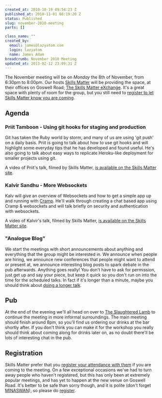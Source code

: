 ```yaml
--- 
created_at: 2010-10-19 09:54:23 Z
published_at: 2010-11-01 08:19:20 Z
status: Published
slug: november-2010-meeting
parts: []

class_name: ""
created_by: 
  email: james@lazyatom.com
  login: lazyatom
  name: James Adam
breadcrumb: November 2010 Meeting
updated_at: 2013-02-12 23:09:31 Z
---
```


The November meeting will be on *Monday* the 8th of November, from 6:30pm to 8:00pm.  Our hosts [Skills Matter](http://skillsmatter.com/) will be providing the space, at their offices on Goswell Road; [The Skills Matter eXchange](http://skillsmatter.com/location-details/design-architecture/484/96).  It's a great space with plenty of room for the group, but you still need to <a href="#nov10registration">register to let Skills Matter know you are coming</a>.

Agenda
------

### Priit Tamboon - Using git hooks for staging and production

Git has taken the Ruby world by storm, and many of us are using 'git push' on a daily basis. Priit is going to talk about how to use git hooks and will highlight some everyday tips that he has developed and found useful. He's also going to talk about easy ways to replicate Heroku-like deployment for smaller projects using git.

A video of Priit's talk, filmed by Skills Matter, [is available on the Skills Matter site](http://skillsmatter.com/podcast/ajax-ria/using-git-hooks-for-staging-and-production).

### Kalvir Sandhu - More Websockets

Kalv will give an overview of Websockets and how to get a simple app up and running with [Cramp](http://github.com/lifo/cramp). He'll walk through creating a chat based app using Cramp & websockets and will talk briefly on security and authentication with websockets.

A video of Kalvir's talk, filmed by Skills Matter, [is available on the Skills Matter site](http://skillsmatter.com/podcast/ajax-ria/more-websockets).

### "Analogue Blog"

We start the meetings with short announcements about anything and everything that the group might be interested in.  We announce when people are hiring, we announce new conferences that people might want to attend or present at, we announce interesting blog posts to spark debate in the pub afterwards.  Anything goes really!  You don't have to ask for permission, just get up and say your piece, but keep it quick so you don't run on into the time for the scheduled talks.  In fact if it's longer than a minute, maybe you should think about [doing a longer talk](/speaking/).

Pub
---

At the end of the evening we'll all head on over to [The Slaughtered Lamb](http://www.theslaughteredlambpub.com/) to continue the meeting in more informal surroundings.  The main meeting should finish around 8pm, so you'll find us ordering our drinks at the bar shortly after.  If you don't think you can make it for the workshop you really should think about coming along for drinks later on, as no doubt there'll be lots of interesting chat in the pub.

<a name="nov10registration"></a>
Registration
------------

Skills Matter prefer that you [register your attendance with them](http://skillsmatter.com/event/ajax-ria/lrug/rl-311) if you are coming to the meeting.  On a few exceptional occasions we've had to turn away people who haven't registered, but this has only been at extremely popular meetings, and has yet to happen at the new venue on Goswell Road.  It's better to be safe than sorry though, and it is polite (don't forget [MINASWAN](http://oreilly.com/ruby/excerpts/ruby-learning-rails/ruby-glossary.html#I_indexterm_d1e32036)), so please do [register](http://skillsmatter.com/event/ajax-ria/lrug/rl-311).

